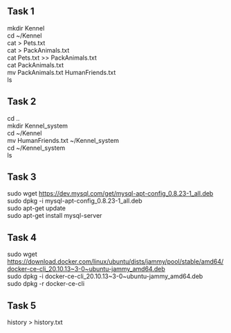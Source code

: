 ## Task 1

mkdir Kennel  
cd ~/Kennel  
cat > Pets.txt  
cat > PackAnimals.txt  
cat Pets.txt >> PackAnimals.txt  
cat PackAnimals.txt  
mv PackAnimals.txt HumanFriends.txt  
ls

## Task 2

cd ..  
mkdir Kennel_system  
cd ~/Kennel  
mv HumanFriends.txt ~/Kennel_system  
cd ~/Kennel_system  
ls

## Task 3

sudo wget https://dev.mysql.com/get/mysql-apt-config_0.8.23-1_all.deb  
sudo dpkg -i mysql-apt-config_0.8.23-1_all.deb  
sudo apt-get update  
sudo apt-get install mysql-server

## Task 4

sudo wget https://download.docker.com/linux/ubuntu/dists/jammy/pool/stable/amd64/docker-ce-cli_20.10.13~3-0~ubuntu-jammy_amd64.deb  
sudo dpkg -i docker-ce-cli_20.10.13~3-0~ubuntu-jammy_amd64.deb  
sudo dpkg -r docker-ce-cli

## Task 5

history > history.txt
